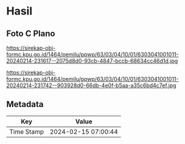 # Hasil

## Foto C Plano

https://sirekap-obj-formc.kpu.go.id/1464/pemilu/ppwp/63/03/04/10/01/6303041001011-20240214-231617--2075d8d0-93cb-4847-bccb-68634cc46d1d.jpg

https://sirekap-obj-formc.kpu.go.id/1464/pemilu/ppwp/63/03/04/10/01/6303041001011-20240214-231742--903928d0-66db-4e0f-b5aa-a35c6bd4c7ef.jpg


## Metadata

| Key        | Value               |
| ---------- | ------------------- |
| Time Stamp | 2024-02-15 07:00:44 |



